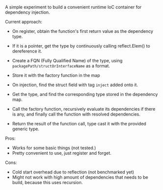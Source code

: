 A simple experiment to build a convenient runtime IoC container for dependency injection.

Current approach:
- On register, obtain the function's first return value as the dependency type.
- If it is a pointer, get the type by continuously calling reflect.Elem() to dereference it.
- Create a FQN (Fully Qualified Name) of the type, using `packagePath/structOrInterfaceName` as a format.
- Store it with the factory function in the map

- On injection, find the struct field with tag `inject` added onto it.
- Get the type, and find the corresponding type stored in the dependency map.
- Call the factory function, recursively evaluate its dependencies if there is any, and
finally call the function with resolved dependencies.
- Return the result of the function call, type cast it with the provided generic type.

Pros:
- Works for some basic things (not tested.)
- Pretty convenient to use, just register and forget.

Cons:
- Cold start overhead due to reflection (not benchmarked yet)
- Might not work with high amount of dependencies that needs to be build, because this uses recursion.
